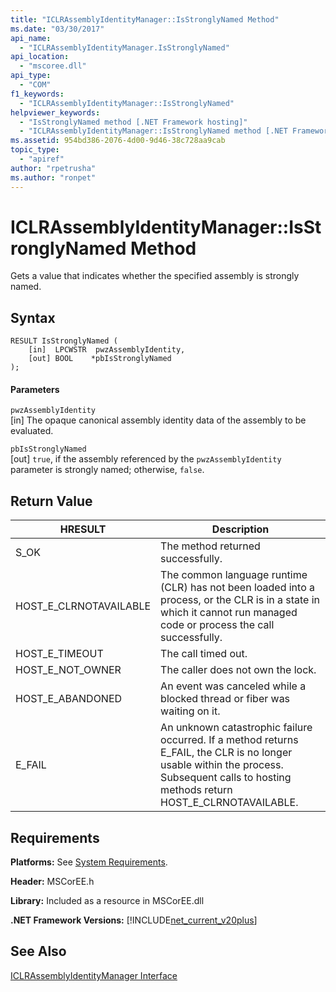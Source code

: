 ```yaml
---
title: "ICLRAssemblyIdentityManager::IsStronglyNamed Method"
ms.date: "03/30/2017"
api_name: 
  - "ICLRAssemblyIdentityManager.IsStronglyNamed"
api_location: 
  - "mscoree.dll"
api_type: 
  - "COM"
f1_keywords: 
  - "ICLRAssemblyIdentityManager::IsStronglyNamed"
helpviewer_keywords: 
  - "IsStronglyNamed method [.NET Framework hosting]"
  - "ICLRAssemblyIdentityManager::IsStronglyNamed method [.NET Framework hosting]"
ms.assetid: 954bd386-2076-4d00-9d46-38c728aa9cab
topic_type: 
  - "apiref"
author: "rpetrusha"
ms.author: "ronpet"
---
```

# ICLRAssemblyIdentityManager::IsStronglyNamed Method
Gets a value that indicates whether the specified assembly is strongly named.  
  
## Syntax  
  
```  
RESULT IsStronglyNamed (  
    [in]  LPCWSTR  pwzAssemblyIdentity,  
    [out] BOOL    *pbIsStronglyNamed  
);  
```  
  
#### Parameters  
 `pwzAssemblyIdentity`  
 [in] The opaque canonical assembly identity data of the assembly to be evaluated.  
  
 `pbIsStronglyNamed`  
 [out] `true`, if the assembly referenced by the `pwzAssemblyIdentity` parameter is strongly named; otherwise, `false`.  
  
## Return Value  
  
|HRESULT|Description|  
|-------------|-----------------|  
|S_OK|The method returned successfully.|  
|HOST_E_CLRNOTAVAILABLE|The common language runtime (CLR) has not been loaded into a process, or the CLR is in a state in which it cannot run managed code or process the call successfully.|  
|HOST_E_TIMEOUT|The call timed out.|  
|HOST_E_NOT_OWNER|The caller does not own the lock.|  
|HOST_E_ABANDONED|An event was canceled while a blocked thread or fiber was waiting on it.|  
|E_FAIL|An unknown catastrophic failure occurred. If a method returns E_FAIL, the CLR is no longer usable within the process. Subsequent calls to hosting methods return HOST_E_CLRNOTAVAILABLE.|  
  
## Requirements  
 **Platforms:** See [System Requirements](../../../../docs/framework/get-started/system-requirements.md).  
  
 **Header:** MSCorEE.h  
  
 **Library:** Included as a resource in MSCorEE.dll  
  
 **.NET Framework Versions:** [!INCLUDE[net_current_v20plus](../../../../includes/net-current-v20plus-md.md)]  
  
## See Also  
 [ICLRAssemblyIdentityManager Interface](../../../../docs/framework/unmanaged-api/hosting/iclrassemblyidentitymanager-interface.md)
